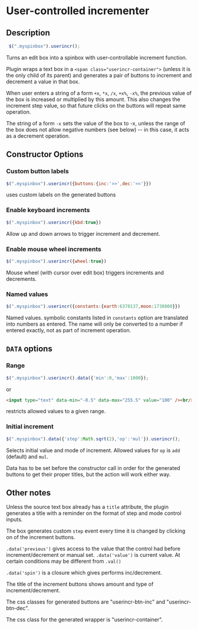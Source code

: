 User-controlled incrementer
===========================

Description
-----------

```javascript
 $(".myspinbox").userincr();
```

Turns an edit box into a spinbox with user-controllable increment function.

Plugin wraps a text box in a `<span class="userincr-container">` (unless it is
the only child of its parent) and generates a pair of buttons to increment and
decrement a value in that box.

When user enters a string of a form `+x`, `*x`, `/x`, `+x%`, `-x%`, the
previous value of the box is increased or multiplied by this amount. This also
changes the increment step value, so that future clicks on the buttons will
repeat same operation.

The string of a form `-x` sets the value of the box to -x, unless the range of
the box does not allow negative numbers (see below) -- in this case, it acts as
a decrement operation.

Constructor Options
-------------------
### Custom button labels
```javascript
$(".myspinbox").userincr({buttons:{inc:'>>',dec:'<<'}})
```
uses custom labels on the generated buttons

### Enable keyboard increments
```javascript
$(".myspinbox").userincr({kbd:true})
```
Allow up and down arrows to trigger increment and decrement.

### Enable mouse wheel increments
```javascript
$(".myspinbox").userincr({wheel:true})
```
Mouse wheel (with cursor over edit box) triggers increments and decrements.
### Named values
```javascript
$(".myspinbox").userincr({constants:{earth:6378137,moon:1738000}})
```
Named values. symbolic constants listed in `constants` option are translated into numbers as entered. The name will only be converted to a number if entered exactly, not as part of increment operation.

`DATA` options
--------------
### Range
```javascript
$(".myspinbox").userincr().data({'min':0,'max':1000});
```
or
```html
<input type="text" data-min="-0.5" data-max="255.5" value="100" /><br/>
```
restricts allowed values to a given range.

### Initial increment
```javascript
$(".myspinbox").data({'step':Math.sqrt(2),'op':'mul'}).userincr();
```
Selects initial value and mode of increment. Allowed values for `op` is `add` (default) and `mul`.

Data has to be set before the constructor call in order for the generated
buttons to get their proper titles, but the action will work either way.


Other notes
-----------
Unless the source text box already has a `title` attribute, the plugin
generates a title with a reminder on the format of step and mode control
inputs.

The box generates custom `step` event every time it is changed by clicking on
of the increment buttons.

`.data('previous')` gives access to the value that the control had before
increment/decrement or manual set. `.data('value')` is current value. At certain
conditions may be different from `.val()`

`.data('spin')` is a closure which gives performs inc/decrement.

The title of the increment buttons shows amount and type of
increment/decrement.

The css classes for generated buttons are "userincr-btn-inc" and
"userincr-btn-dec".

The css class for the generated wrapper is "userincr-container".




